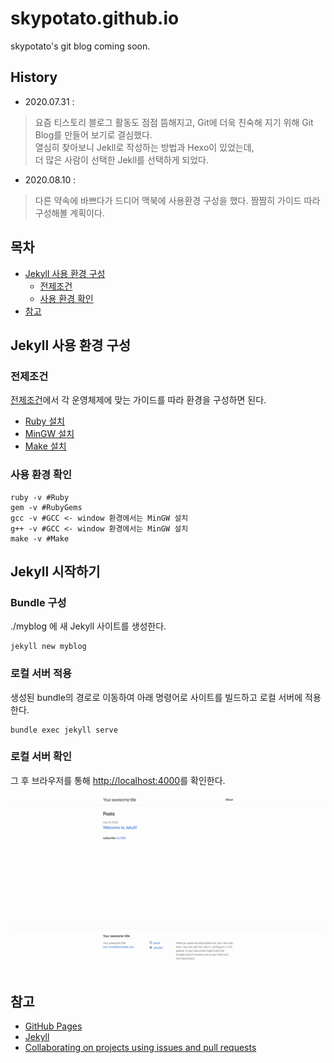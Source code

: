 # skypotato.github.io
skypotato's git blog coming soon.<br>

## History
- 2020.07.31 : 
>요즘 티스토리 블로그 활동도 점점 뜸해지고, Git에 더욱 친숙해 지기 위해 Git Blog를 만들어 보기로 결심했다.<br>
열심히 찾아보니 Jekll로 작성하는 방법과 Hexo이 있었는데, <br> 
더 많은 사람이 선택한 Jekll를 선택하게 되었다.
- 2020.08.10 :
>다른 약속에 바쁘다가 드디어 맥북에 사용환경 구성을 했다. 짬짬히 가이드 따라 구성해볼 계획이다.

## 목차

- [Jekyll 사용 환경 구성](#jekyll-사용-환경-구성)
    - [전제조건](#전제조건)
    - [사용 환경 확인](#사용-환경-확인)
- [참고](#참고)

## Jekyll 사용 환경 구성

### 전제조건
[전제조건](http://jekyllrb-ko.github.io/docs/installation/#requirements)에서 각 운영체제에 맞는 가이드를 따라 환경을 구성하면 된다.

- [Ruby 설치](https://www.ruby-lang.org/en/downloads/)
- [MinGW 설치](http://www.mingw.org/)
- [Make 설치](http://gnuwin32.sourceforge.net/packages/make.htm)

### 사용 환경 확인
```shell script
ruby -v #Ruby
gem -v #RubyGems
gcc -v #GCC <- window 환경에서는 MinGW 설치
g++ -v #GCC <- window 환경에서는 MinGW 설치
make -v #Make
```

## Jekyll 시작하기

### Bundle 구성
./myblog 에 새 Jekyll 사이트를 생성한다.

~~~shell script
jekyll new myblog
~~~

### 로컬 서버 적용
생성된 bundle의 경로로 이동하여 아래 명령어로 사이트를 빌드하고 로컬 서버에 적용한다.

~~~shell script
bundle exec jekyll serve
~~~

### 로컬 서버 확인
그 후 브라우저를 통해 [http://localhost:4000](http://localhost:4000)를 확인한다.

![Jekll 첫번째 페이지](./assets/img/FirstJekllPage.png)

## 참고
- [GitHub Pages](https://pages.github.com/)
- [Jekyll](https://jekyllrb.com/)
- [Collaborating on projects using issues and pull requests](https://help.github.com/categories/collaborating-on-projects-using-issues-and-pull-requests/)

